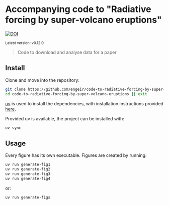 # Accompanying code to "Radiative forcing by super-volcano eruptions"

[![DOI](https://zenodo.org/badge/724130844.svg)](https://zenodo.org/badge/latestdoi/724130844)

<sup>Latest version: v0.12.0</sup> <!-- x-release-please-version -->

> Code to download and analyse data for a paper

## Install

Clone and move into the repository:

```bash
git clone https://github.com/engeir/code-to-radiative-forcing-by-super-volcano-eruptions.git
cd code-to-radiative-forcing-by-super-volcano-eruptions || exit
```

[uv](https://docs.astral.sh/uv/) is used to install the dependencies, with installation
instructions provided [here](https://docs.astral.sh/uv/getting-started/installation/).

Provided uv is available, the project can be installed with:

```bash
uv sync
```

## Usage

Every figure has its own executable. Figures are created by running:

```bash
uv run generate-fig1
uv run generate-fig2
uv run generate-fig3
uv run generate-fig4
```

or:

```bash
uv run generate-figs
```
